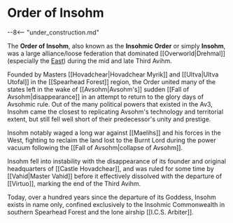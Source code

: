 # Order of Insohm

--8<-- "under_construction.md"

The **Order of Insohm**, also known as the **Insohmic Order** or simply **Insohm**, was a large alliance/loose federation that dominated [[Overworld|Drehmal]] (especially the [East](/World/Drehmal/Regions/Eastern_Regions/)) during the mid and late Third Avihm. 

Founded by Masters [[Hovadchear|Hovadchear Myrik]] and [[Ultva|Ultva Utofal]] in the [[Spearhead Forest]] region, the Order united many of the states left in the wake of [[Avsohm|Avsohm's]] sudden [[Fall of Avsohm|disappearance]] in an attempt to return to the glory days of Avsohmic rule. Out of the many political powers that existed in the Av3, Insohm came the closest to replicating Avsohm's technology and territorial extent, but still fell well short of their predecessor's unity and prestige.

Insohm notably waged a long war against [[Maelihs]] and his forces in the West, fighting to reclaim the land lost to the Burnt Lord during the power vacuum following the [[Fall of Avsohm|collapse of Avsohm]].

Insohm fell into instability with the disappearance of its founder and original headquarters of [[Castle Hovadchear]], and was ruled for some time by [[Vahid|Master Vahid]] before it effectively dissolved with the departure of [[Virtuo]], marking the end of the Third Avihm.

Today, over a hundred years since the departure of its Goddess, Insohm exists in name only, confined exclusively to the Insohmic Commonwealth in southern Spearhead Forest and the lone airship [[I.C.S. Arbiter]].
